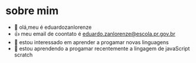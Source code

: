 # sobre mim
- 👋 olá,meu é eduardozanlorenze
- 👍 meu email de coontato é eduardo.zanlorenze@escola.pr.gov.br
- 👀 estou interessado em aprender a progamar novas linguagens 
- 🌱 estou aprendendo a progamar recentemente a lingagem de javaScript scratch

